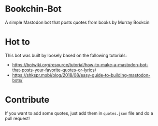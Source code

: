 # Bookchin-Bot
A simple Mastodon bot that posts quotes from books by Murray Bookcin

# Hot to

This bot was built by loosely based on the following tutorials:

- https://botwiki.org/resource/tutorial/how-to-make-a-mastodon-bot-that-posts-your-favorite-quotes-or-lyrics/
- https://shkspr.mobi/blog/2018/08/easy-guide-to-building-mastodon-bots/

# Contribute

If you want to add some quotes, just add them in <code>quotes.json</code> file and do a pull request!
